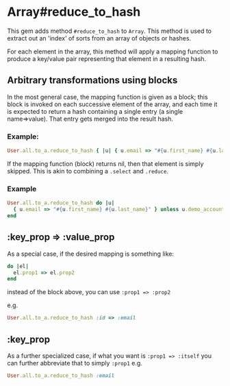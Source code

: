 # Array#reduce_to_hash
This gem adds method `#reduce_to_hash` to `Array`. This method is used to extract out an 'index' of sorts from an array of objects or hashes. 

For each element in the array, this method will apply a mapping function to produce a key/value pair representing that element in
a resulting hash.

## Arbitrary transformations using blocks
In the most general case, the mapping function is given as a block; this block is invoked on each
successive element of the array, and each time it is expected to return a hash containing a single entry 
(a single name=>value). That entry gets merged into the result hash.

### Example:
```ruby
User.all.to_a.reduce_to_hash { |u| { u.email => "#{u.first_name} #{u.last_name}" } }
```

If the mapping function (block) returns nil, then that element is simply skipped. This is akin to combining
a `.select` and `.reduce`.

### Example
```ruby
User.all.to_a.reduce_to_hash do |u| 
  { u.email => "#{u.first_name} #{u.last_name}" } unless u.demo_account
end
```

## :key_prop => :value_prop
As a special case, if the desired mapping is something like:

```ruby
do |el|
  el.prop1 => el.prop2
end
```

instead of the block above, you can use `:prop1 => :prop2`

e.g.
```ruby
User.all.to_a.reduce_to_hash :id => :email
```

## :key_prop
As a further specialized case, if what you want is `:prop1 => :itself`
you can further abbreviate that to simply `:prop1`
e.g.
```ruby
User.all.to_a.reduce_to_hash :email
```


